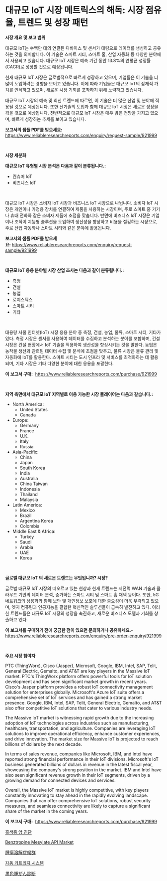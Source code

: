 <p><h1>대규모 IoT 시장 메트릭스의 해독: 시장 점유율, 트렌드 및 성장 패턴</h1></p><p><strong>시장 개요 및 보고 범위</strong></p>
<p><p>대규모 IoT는 수백만 대의 연결된 디바이스 및 센서가 대량으로 데이터를 생성하고 공유하는 것을 의미합니다. 이 기술은 스마트 시티, 스마트 홈, 산업 자동화 등 다양한 분야에서 사용되고 있습니다. 대규모 IoT 시장은 예측 기간 동안 13.8%의 연평균 성장률(CAGR)로 성장할 것으로 예상됩니다.</p><p>현재 대규모 IoT 시장은 글로벌적으로 빠르게 성장하고 있으며, 기업들은 이 기술을 더 많이 도입하려는 경향을 보이고 있습니다. 이에 따라 기업들은 대규모 IoT의 잠재적 가치를 인식하고 있으며, 새로운 시장 기회를 포착하기 위해 노력하고 있습니다.</p><p>대규모 IoT 시장의 예측 및 최신 트렌드에 따르면, 이 기술은 더 많은 산업 및 분야에 적용될 것으로 예상됩니다. 또한 신기술의 도입과 함께 대규모 IoT 시장은 새로운 성장을 겪을 것으로 예상됩니다. 전반적으로 대규모 IoT 시장은 매우 밝은 전망을 가지고 있으며, 빠르게 성장하는 추세를 보이고 있습니다.</p></p>
<p><strong>보고서의 샘플 PDF를 받으세요:</strong> <a href="https://www.reliableresearchreports.com/enquiry/request-sample/921999">https://www.reliableresearchreports.com/enquiry/request-sample/921999</a></p>
<p>&nbsp;</p>
<p><strong>시장 세분화</strong></p>
<p><strong>대규모 IoT 유형별 시장 분석은 다음과 같이 분류됩니다.:</strong></p>
<p><ul><li>컨슈머 IoT</li><li>비즈니스 IoT</li></ul></p>
<p>&nbsp;</p>
<p><p>대규모 IoT 시장은 소비자 IoT 시장과 비즈니스 IoT 시장으로 나뉩니다. 소비자 IoT 시장은 개인이나 가정용 장치를 연결하여 제품을 사용하는 시장이며, 주로 스마트 홈 기기나 휴대 전화와 같은 소비자 제품에 초점을 맞춥니다. 반면에 비즈니스 IoT 시장은 기업이나 조직이 지능형 솔루션을 도입하여 생산성을 향상하고 비용을 절감하는 시장으로, 주로 산업 자동화나 스마트 시티와 같은 분야에 활용됩니다.</p></p>
<p><strong>보고서의 샘플 PDF를 받으세요:</strong>&nbsp;<a href="https://www.reliableresearchreports.com/enquiry/request-sample/921999">https://www.reliableresearchreports.com/enquiry/request-sample/921999</a></p>
<p>&nbsp;</p>
<p><strong> 대규모 IoT 응용 분야별 시장 산업 조사는 다음과 같이 분류됩니다.:</strong></p>
<p><ul><li>측정</li><li>건설</li><li>농업</li><li>로지스틱스</li><li>스마트 시티</li><li>기타</li></ul></p>
<p>&nbsp;</p>
<p><p>대용량 사물 인터넷(IoT) 시장 응용 분야 중 측정, 건설, 농업, 물류, 스마트 시티, 기타가 있다. 측정 시장은 센서를 사용하여 데이터를 수집하고 분석하는 분야를 포함하며, 건설 시장은 건설 현장에서 IoT 기술을 적용하여 생산성을 향상시키는 것을 말한다. 농업은 농작물 생산과 관련된 데이터 수집 및 분석에 초점을 맞추고, 물류 시장은 물류 관리 및 자동화에 IoT를 활용한다. 스마트 시티는 도시 인프라 및 서비스를 최적화하는 데 활용되며, 기타 시장은 기타 다양한 분야에 대한 응용을 포괄한다.</p></p>
<p><strong>이 보고서 구매:</strong>&nbsp; <a href="https://www.reliableresearchreports.com/purchase/921999">https://www.reliableresearchreports.com/purchase/921999</a></p>
<p>&nbsp;</p>
<p><strong>지역 측면에서 대규모 IoT 지역별로 이용 가능한 시장 플레이어는 다음과 같습니다.:</strong></p>
<p><ul>
    <li>
        North America:
        <ul>
            <li>United States</li>
            <li>Canada</li>
        </ul>
    </li>
    <li>
        Europe:
        <ul>
            <li>Germany</li>
            <li>France</li>
            <li>U.K.</li>
            <li>Italy</li>
            <li>Russia</li>
        </ul>
    </li>
    <li>
        Asia-Pacific:
        <ul>
            <li>China</li>
            <li>Japan</li>
            <li>South Korea</li>
            <li>India</li>
            <li>Australia</li>
            <li>China Taiwan</li>
            <li>Indonesia</li>
            <li>Thailand</li>
            <li>Malaysia</li>
        </ul>
    </li>
    <li>
        Latin America:
        <ul>
            <li>Mexico</li>
            <li>Brazil</li>
            <li>Argentina Korea</li>
            <li>Colombia</li>
        </ul>
    </li>
    <li>
        Middle East & Africa:
        <ul>
            <li>Turkey</li>
            <li>Saudi</li>
            <li>Arabia</li>
            <li>UAE</li>
            <li>Korea</li>
        </ul>
    </li>
    </ul></p>
<p>&nbsp;</p>
<p><strong>글로벌 대규모 IoT 의 새로운 트렌드는 무엇입니까? 시장?</strong></p>
<p><p>글로벌 대규모 IoT 시장의 떠오르고 있는 현상과 현재 트렌드는 저전력 WAN 기술과 클라우드 기반의 데이터 분석, 증가하는 스마트 시티 및 스마트 홈 채택 등이다. 또한, 5G 네트워크의 상용화와 함께 보안 및 개인정보 보호에 대한 중요성이 더욱 부각되고 있으며, 엣지 컴퓨팅과 인공지능을 결합한 혁신적인 솔루션들이 급속히 발전하고 있다. 이러한 트렌드들은 대규모 IoT 시장의 성장을 촉진하고, 새로운 비즈니스 모델과 기회를 창출하고 있다.</p></p>
<p><strong>이 보고서를 구매하기 전에 궁금한 점이 있으면 문의하거나 공유하세요.</strong>- <a href="https://www.reliableresearchreports.com/enquiry/pre-order-enquiry/921999">https://www.reliableresearchreports.com/enquiry/pre-order-enquiry/921999</a></p>
<p>&nbsp;</p>
<p><strong>주요 시장 참여자</strong></p>
<p><p>PTC (ThingWorx), Cisco (Jasper), Microsoft, Google, IBM, Intel, SAP, Telit, General Electric, Gemalto, and AT&T are key players in the Massive IoT market. PTC's ThingWorx platform offers powerful tools for IoT solution development and has seen significant market growth in recent years. Cisco's Jasper platform provides a robust IoT connectivity management solution for enterprises globally. Microsoft's Azure IoT suite offers a comprehensive set of IoT services and has gained a strong market presence. Google, IBM, Intel, SAP, Telit, General Electric, Gemalto, and AT&T also offer competitive IoT solutions that cater to various industry needs.</p><p>The Massive IoT market is witnessing rapid growth due to the increasing adoption of IoT technologies across industries such as manufacturing, healthcare, transportation, and agriculture. Companies are leveraging IoT solutions to improve operational efficiency, enhance customer experiences, and drive innovation. The market size for Massive IoT is projected to reach billions of dollars by the next decade.</p><p>In terms of sales revenue, companies like Microsoft, IBM, and Intel have reported strong financial performance in their IoT divisions. Microsoft's IoT business generated billions of dollars in revenue in the latest fiscal year, showcasing the company's strong position in the market. IBM and Intel have also seen significant revenue growth in their IoT segments, driven by a growing demand for connected devices and services.</p><p>Overall, the Massive IoT market is highly competitive, with key players constantly innovating to stay ahead in the rapidly evolving landscape. Companies that can offer comprehensive IoT solutions, robust security measures, and seamless connectivity are likely to capture a significant share of the market in the coming years.</p></p>
<p><strong>이 보고서 구매:</strong>&nbsp;&nbsp;<a href="https://www.reliableresearchreports.com/purchase/921999">https://www.reliableresearchreports.com/purchase/921999</a></p>
<p><p><a href="https://github.com/laholand/Market-Research-Report-List-2/blob/main/3667043182427.md">흑색종 암 진단</a></p><p><a href="https://issuu.com/reportprime-2/docs/benztropine-mesylate-api-market-size-2030.pptx">Benztropine Mesylate API Market</a></p><p><a href="https://github.com/mohamedbakry57/Market-Research-Report-List-2/blob/main/9369804182431.md">腫瘍溶解症候群</a></p><p><a href="https://github.com/sougarounis/Market-Research-Report-List-2/blob/main/6136968182428.md">자동 카트리지 시스템</a></p><p><a href="https://github.com/lababdou/Market-Research-Report-List-2/blob/main/4163282182432.md">黒色腫がん診断</a></p></p>
